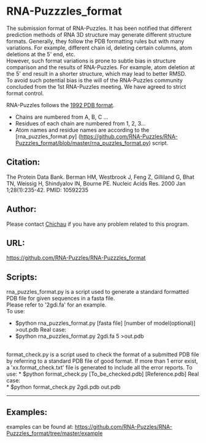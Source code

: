 # RNA-Puzzzles_format
The submission format of RNA-Puzzles.
It has been notified that different prediction methods of RNA 3D structure may generate different structure formats. Generally, they follow the PDB formatting rules but with many variations. For example, different chain id, deleting certain columns, atom deletions at the 5' end, etc. <br/>
However, such format variations is prone to subtle bias in structure comparison and the results of RNA-Puzzles. For example, atom deletion at the 5' end result in a shorter structure, which may lead to better RMSD. <br/>
To avoid such potential bias is the will of the RNA-Puzzles community concluded from the 1st RNA-Puzzles meeting. We have agreed to strict format control.<br/>

RNA-Puzzles follows the [1992 PDB format](http://www.rcsb.org/pdb/file_formats/pdb/pdbguide2.2/PDB_format_1992.pdf). 
* Chains are numbered from A, B, C ...
* Residues of each chain are numbered from 1, 2, 3...
* Atom names and residue names are according to the [rna_puzzles_format.py] (https://github.com/RNA-Puzzles/RNA-Puzzzles_format/blob/master/rna_puzzles_format.py) script.

## Citation: 
The Protein Data Bank.
Berman HM, Westbrook J, Feng Z, Gilliland G, Bhat TN, Weissig H, Shindyalov IN, Bourne PE.
Nucleic Acids Res. 2000 Jan 1;28(1):235-42.
PMID: 10592235


## Author:
Please contact [Chichau](mailto:z.miao@ibmc-cnrs.unistra.fr) if you have any problem related to this program.

## URL: 
https://github.com/RNA-Puzzles/RNA-Puzzzles_format

## Scripts:
rna_puzzles_format.py is a script used to generate a standard formatted PDB file for given sequences in a fasta file.   
Please refer to '2gdi.fa' for an example.   
To use:  <br/>
* $python rna_puzzles_format.py [fasta file] [number of model(optional)] >out.pdb
Real case: <br/>
* $python rna_puzzles_format.py 2gdi.fa 5 >out.pdb

<br/>
format_check.py is a script used to check the format of a submitted PDB file by referring to a standard PDB file of good   format. If more than 1 error exist, a 'xx.format_check.txt' file is generated to include all the error reports.   
To use:  
* $python format_check.py [To_be_checked.pdb] [Reference.pdb]
Real case: <br/>
* $python format_check.py 2gdi.pdb out.pdb
<hr/>


## Examples:
examples can be found at:
https://github.com/RNA-Puzzles/RNA-Puzzzles_format/tree/master/example
